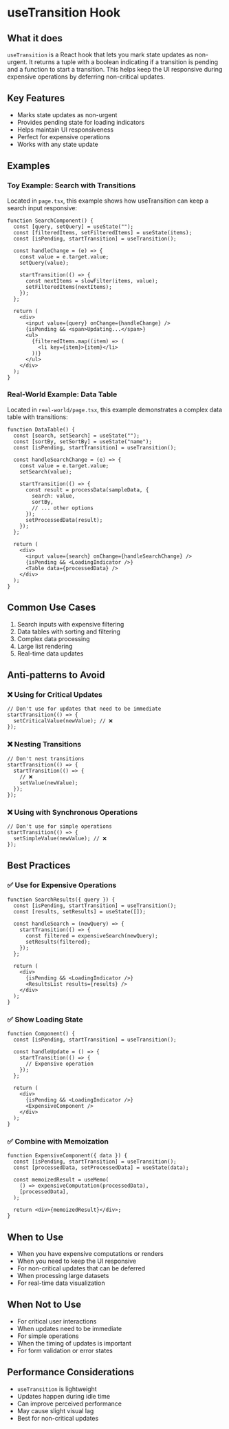 # useTransition Hook

## What it does

`useTransition` is a React hook that lets you mark state updates as non-urgent. It returns a tuple with a boolean indicating if a transition is pending and a function to start a transition. This helps keep the UI responsive during expensive operations by deferring non-critical updates.

## Key Features

- Marks state updates as non-urgent
- Provides pending state for loading indicators
- Helps maintain UI responsiveness
- Perfect for expensive operations
- Works with any state update

## Examples

### Toy Example: Search with Transitions

Located in `page.tsx`, this example shows how useTransition can keep a search input responsive:

```tsx
function SearchComponent() {
  const [query, setQuery] = useState("");
  const [filteredItems, setFilteredItems] = useState(items);
  const [isPending, startTransition] = useTransition();

  const handleChange = (e) => {
    const value = e.target.value;
    setQuery(value);

    startTransition(() => {
      const nextItems = slowFilter(items, value);
      setFilteredItems(nextItems);
    });
  };

  return (
    <div>
      <input value={query} onChange={handleChange} />
      {isPending && <span>Updating...</span>}
      <ul>
        {filteredItems.map((item) => (
          <li key={item}>{item}</li>
        ))}
      </ul>
    </div>
  );
}
```

### Real-World Example: Data Table

Located in `real-world/page.tsx`, this example demonstrates a complex data table with transitions:

```tsx
function DataTable() {
  const [search, setSearch] = useState("");
  const [sortBy, setSortBy] = useState("name");
  const [isPending, startTransition] = useTransition();

  const handleSearchChange = (e) => {
    const value = e.target.value;
    setSearch(value);

    startTransition(() => {
      const result = processData(sampleData, {
        search: value,
        sortBy,
        // ... other options
      });
      setProcessedData(result);
    });
  };

  return (
    <div>
      <input value={search} onChange={handleSearchChange} />
      {isPending && <LoadingIndicator />}
      <Table data={processedData} />
    </div>
  );
}
```

## Common Use Cases

1. Search inputs with expensive filtering
2. Data tables with sorting and filtering
3. Complex data processing
4. Large list rendering
5. Real-time data updates

## Anti-patterns to Avoid

### ❌ Using for Critical Updates

```tsx
// Don't use for updates that need to be immediate
startTransition(() => {
  setCriticalValue(newValue); // ❌
});
```

### ❌ Nesting Transitions

```tsx
// Don't nest transitions
startTransition(() => {
  startTransition(() => {
    // ❌
    setValue(newValue);
  });
});
```

### ❌ Using with Synchronous Operations

```tsx
// Don't use for simple operations
startTransition(() => {
  setSimpleValue(newValue); // ❌
});
```

## Best Practices

### ✅ Use for Expensive Operations

```tsx
function SearchResults({ query }) {
  const [isPending, startTransition] = useTransition();
  const [results, setResults] = useState([]);

  const handleSearch = (newQuery) => {
    startTransition(() => {
      const filtered = expensiveSearch(newQuery);
      setResults(filtered);
    });
  };

  return (
    <div>
      {isPending && <LoadingIndicator />}
      <ResultsList results={results} />
    </div>
  );
}
```

### ✅ Show Loading State

```tsx
function Component() {
  const [isPending, startTransition] = useTransition();

  const handleUpdate = () => {
    startTransition(() => {
      // Expensive operation
    });
  };

  return (
    <div>
      {isPending && <LoadingIndicator />}
      <ExpensiveComponent />
    </div>
  );
}
```

### ✅ Combine with Memoization

```tsx
function ExpensiveComponent({ data }) {
  const [isPending, startTransition] = useTransition();
  const [processedData, setProcessedData] = useState(data);

  const memoizedResult = useMemo(
    () => expensiveComputation(processedData),
    [processedData],
  );

  return <div>{memoizedResult}</div>;
}
```

## When to Use

- When you have expensive computations or renders
- When you need to keep the UI responsive
- For non-critical updates that can be deferred
- When processing large datasets
- For real-time data visualization

## When Not to Use

- For critical user interactions
- When updates need to be immediate
- For simple operations
- When the timing of updates is important
- For form validation or error states

## Performance Considerations

- `useTransition` is lightweight
- Updates happen during idle time
- Can improve perceived performance
- May cause slight visual lag
- Best for non-critical updates
